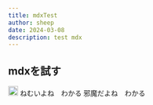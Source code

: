 ```yaml
---
title: mdxTest
author: sheep
date: 2024-03-08
description: test mdx
---
```


## mdxを試す

<img src='/images/xlogo.png' alt='icon' width='20' height='20'/>
<Tweet id="1638589333744779264" />
ねむいよね　わかる
<Tweet id="1765323837632311678" />
邪魔だよね　わかる
<Script src="https://platform.twitter.com/widgets.js" strategy="lazyOnload" />